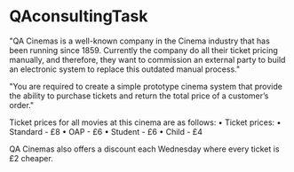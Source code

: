 # QAconsultingTask

"QA Cinemas is a well-known company in the Cinema industry
that has been running since 1859. Currently the company do
all their ticket pricing manually, and therefore, they want to
commission an external party to build an electronic system to
replace this outdated manual process."

"You are required to create a simple prototype cinema system
that provide the ability to purchase tickets and return the total
price of a customer’s order."

Ticket prices for all movies at this cinema are as follows:
• Ticket prices:
• Standard - £8
• OAP - £6
• Student - £6
• Child - £4

QA Cinemas also offers a discount each Wednesday where
every ticket is £2 cheaper.
